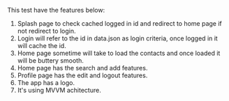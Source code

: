 This test have the features below:
1. Splash page to check cached logged in id and redirect to home page if not redirect to login.
2. Login will refer to the id in data.json as login criteria, once logged in it will cache the id.
3. Home page sometime will take to load the contacts and once loaded it will be buttery smooth.
4. Home page has the search and add features.
5. Profile page has the edit and logout features.
6. The app has a logo.
7. It's using MVVM achitecture.
